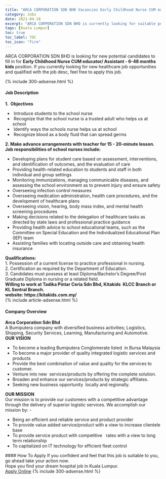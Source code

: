 ```yaml
---
title: "ARCA CORPORATION SDN BHD Vacancies Early Childhood Nurse CUM educator/ Assistant - 6-48 months kids" 
category: Jobs 
date: 2021-04-18 
excerpt: "ARCA CORPORATION SDN BHD is currently looking for suitable person to fill in the Early Childhood Nurse CUM educator/ Assistant - 6-48 months kids which positioned at Kuala Lumpur" 
tags: [Kuala Lumpur] 
toc: true 
toc_label: TOC 
toc_icon: "fire" 
--- 
```


<p>ARCA CORPORATION SDN BHD is looking for new potential candidates to fill in for <b>Early Childhood Nurse CUM educator/ Assistant - 6-48 months kids</b> position. If you currently looking for new healthcare job opportunities and qualified with the job desc, feel free to apply this job.
</p>{% include 300-adsense.html %} 
<div><div><h4>Job Description</h4></div><div><div><span><div><div><strong>1.&#160; Objectives</strong></div><ul><li>&#160;Introduce students to the school nurse</li><li>&#160;Recognize that the school nurse is a trusted adult who helps us at school</li><li>&#160;Identify ways the schools nurse helps us at school</li><li>&#160;Recognize blood as a body fluid that can spread germs</li></ul><div><strong>2. Make advance arrangements with teacher for 15 - 20-minute lesson.</strong></div><div><strong>Job responsibilities of school nurses include:</strong></div><ul><li>Developing plans for student care based on assessment, interventions, and identification of outcomes, and the evaluation of care</li><li>Providing health-related education to students and staff in both individual and group settings</li><li>Monitoring immunizations, managing communicable diseases, and assessing the school environment as to prevent injury and ensure safety</li><li>Overseeing infection control measures</li><li>Overseeing medication administration, health care procedures, and the development of healthcare plans</li><li>Overseeing vision, hearing, body mass index, and mental health screening procedures</li><li>Making decisions related to the delegation of healthcare tasks as directed by state laws and professional practice guidance</li><li>Providing health advice to school educational teams, such as the Committee on Special Education and the Individualized Educational Plan (IEP) team</li><li>Assisting families with locating outside care and obtaining health insurance</li></ul><div><div><strong>Qualifications:</strong></div><div>1. Possession of a current license to practice professional in nursing.</div><div>2. Certification as required by the Department of Education.</div><div>3. Candidates must possess at least Diploma/Bachelor&#8217;s Degree/Post Graduate Diploma&#160;in nursing or a related field.</div></div><div><strong>Willing to work at Tadika Pintar Ceria Sdn Bhd, Kitakids&#160; KLCC Branch or KL Sentral Branch.</strong></div><div><strong>website:&#160;</strong><strong>https://kitakids.com.my/</strong></div></div></span></div></div></div> 
{% include article-adsense.html %} 
<div><div><h4>Company Overview</h4></div><div><div><span><div><div>
<strong>Arca Corporation Sdn Bhd</strong></div>
<div>
	A Bumiputera company with diversified business activities; Logistics, Shipping, Security Services, Learning, Manufacturing and Automotive.</div>
<div>
<div>
<div>
<strong>OUR VISION</strong></div>
<ul>
<li>
				To become a leading Bumiputera Conglomerate listed&#160; in Bursa Malaysia</li>
<li>
				To become a major provider of quality integrated logistic services and products</li>
<li>
				Provide the best combination of value and quality for the services to customer.</li>
<li>
				Venture into new&#160; services/products by offering the complete solution.</li>
<li>
				Broaden and enhance our services/products by strategic affiliates.</li>
<li>
				Seeking new business opportunity&#160; locally and regionally.</li>
</ul>
<div>
<strong>OUR MISSION</strong></div>
<div>
			Our mission is to provide our customers with a competitive advantage through the delivery of superior logistic services. We accomplish our mission by: -</div>
<ul>
<li>
				Being an efficient and reliable service and product provider</li>
<li>
				To provide value added service/product with a view to increase clientele base</li>
<li>
				To provide service product with competitive&#160;&#160; rates with a view to long term relationship</li>
<li>
				To capitalized on IT technology for efficient fleet control</li>
</ul>
</div>
</div></div></span></div></div></div> 
#### How To Apply 
If you confident and feel that this job is suitable to you, go ahead take your action now. <br/> 
Hope you find your dream hospital job in Kuala Lumpur. <br/> 
<a href="https://www.jobstreet.com.my/en/job/early-childhood-nurse-cum-educator-assistant-6-48-months-kids-4521449?jobId=jobstreet-my-job-4521449" class="btn btn--warning" target="_blank" rel="nofollow noopenner">Apply Online</a> 
{% include 300-adsense.html %} 